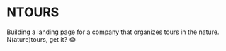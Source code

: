# NTOURS
Building a landing page for a company that organizes tours in the nature. N(ature)tours, get it? 😂
